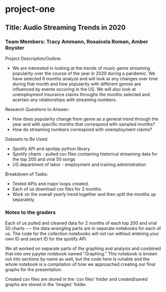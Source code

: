 # project-one

## Title: Audio Streaming Trends in 2020

### Team Members: Tracy Ammann, Rosaicela Roman, Amber Royster

Project Description/Outline:
- We are interested in looking at the trends of music genre streaming popularity over the course of the year in 2020 during a pandemic. We have selected 6 months analyze and will look at any changes over time during that month and how popularity with different genres are influenced by events occuring in the US. We will also look at unemployment insurance claims throughs the months selected and acertain any relationships with streaming numbers.

Research Questions to Answer:
- How does popularity change from genre as a general trend through the year and with specific months that correspond with sampled months?
- How do streaming numbers correspond with unemployment claims?

Datasets to Be Used:
- Spotify API and spotipy python library
- Spotify charts - pulled csv files containing historical streaming data for the top 200 and viral 50 songs 
- US department of labor - employment and training administration

Breakdown of Tasks:
- Tested APIs and major loops created.
- Each of us download csv files for 2 months.
- Work on the overall yearly trend together and then split the months up separately. 

### Notes to the graders

Each of us pulled and cleaned data for 2 months of each top 200 and viral 50 charts --- the data wrangling parts are in separate notebooks for each of us. The code for the collection notebooks will not run without entering your own ID and secert ID for the spotify API. 

We all worked on separate parts of the graphing and analysis and combined that into one jupyter notebook named "Graphing." This notebook is broken out into sections by name as well, but the code here is runable and the whole notebook is a compilation of how we approached creating our final graphs for the presentation.

Created csv files are stored in the 'csv files' folder and created/saved graphs are stored in the 'Images' folder.


